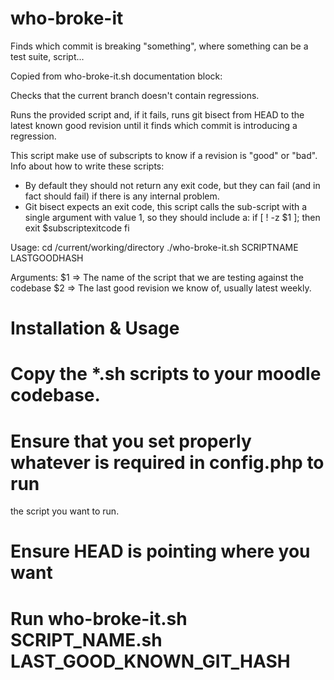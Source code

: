 who-broke-it
============

Finds which commit is breaking "something", where something can be a test suite, script...

Copied from who-broke-it.sh documentation block:

 Checks that the current branch doesn't contain regressions.

 Runs the provided script and, if it fails, runs git bisect from
 HEAD to the latest known good revision until it finds which
 commit is introducing a regression.

 This script make use of subscripts to know if a revision is "good"
 or "bad". Info about how to write these scripts:
 - By default they should not return any exit code, but they can
   fail (and in fact should fail) if there is any internal problem.
 - Git bisect expects an exit code, this script calls the sub-script
   with a single argument with value 1, so they should include a:
     if [ ! -z $1 ]; then
         exit $subscriptexitcode
     fi

 Usage:
  cd /current/working/directory
   ./who-broke-it.sh SCRIPTNAME LASTGOODHASH

 Arguments:
   $1 => The name of the script that we are testing against the codebase
   $2 => The last good revision we know of, usually latest weekly.


Installation & Usage
====================

# Copy the *.sh scripts to your moodle codebase.
# Ensure that you set properly whatever is required in config.php to run
  the script you want to run.
# Ensure HEAD is pointing where you want
# Run who-broke-it.sh SCRIPT_NAME.sh LAST_GOOD_KNOWN_GIT_HASH
